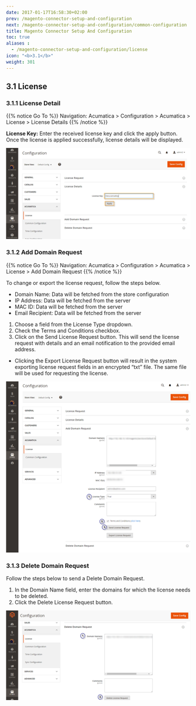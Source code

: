 ```yaml
---
date: 2017-01-17T16:58:30+02:00
prev: /magento-connector-setup-and-configuration
next: /magento-connector-setup-and-configuration/common-configuration
title: Magento Connector Setup And Configuration
toc: true
aliases :
  - /magento-connector-setup-and-configuration/license
icon: "<b>3.1</b>"
weight: 301
---
```


## 3.1 License

### 3.1.1 License Detail

{{% notice Go To %}}
Navigation: Acumatica > Configuration > Acumatica > License > License Details
{{% /notice %}}

**License Key:** Enter the received license key and click the apply button. Once the license is applied successfully, license details will be displayed.

![license-details](images/license-details.png?classes=shadow)

### 3.1.2 Add Domain Request

{{% notice Go To %}}
Navigation: Acumatica > Configuration > Acumatica > License > Add Domain Request
{{% /notice %}}

<p>To change or export the license request, follow the steps below.</p>

* Domain Name: Data will be fetched from the store configuration
* IP Address: Data will be fetched from the server
* MAC ID: Data will be fetched from the server
* Email Recipient: Data will be fetched from the server

1.	Choose a field from the License Type dropdown.
2.	Check the Terms and Conditions checkbox.
3.	Click on the Send License Request button. This will send the license request with details and an email notification to the provided email address.

*	Clicking the Export License Request button will result in the system exporting license request fields in an encrypted “txt” file. The same file will be used for requesting the license.

![add-domain-request](images/add-domain-request.png?classes=shadow)

### 3.1.3 Delete Domain Request

<p> Follow the steps below to send a Delete Domain Request. </p>

1.	In the Domain Name field, enter the domains for which the license needs to be deleted.
2.	Click the Delete License Request button.

![delete-domain-request](images/delete-domain-request.png?classes=shadow)
